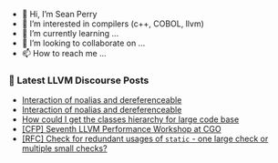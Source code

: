 - 👋 Hi, I’m Sean Perry
- 👀 I’m interested in compilers (c++, COBOL, llvm)
- 🌱 I’m currently learning ...
- 💞️ I’m looking to collaborate on ...
- 📫 How to reach me ...

<!---
s66perry/s66perry is a ✨ special ✨ repository because its `README.md` (this file) appears on your GitHub profile.
You can click the Preview link to take a look at your changes.
--->
### 📕 Latest LLVM Discourse Posts

<!-- DISCOURSE-LLVM:START -->
- [Interaction of noalias and dereferenceable](https://discourse.llvm.org/t/interaction-of-noalias-and-dereferenceable/66979#post_8)
- [Interaction of noalias and dereferenceable](https://discourse.llvm.org/t/interaction-of-noalias-and-dereferenceable/66979#post_7)
- [How could I get the classes hierarchy for large code base](https://discourse.llvm.org/t/how-could-i-get-the-classes-hierarchy-for-large-code-base/66975#post_3)
- [[CFP] Seventh LLVM Performance Workshop at CGO](https://discourse.llvm.org/t/cfp-seventh-llvm-performance-workshop-at-cgo/66987#post_1)
- [[RFC] Check for redundant usages of `static` - one large check or multiple small checks?](https://discourse.llvm.org/t/rfc-check-for-redundant-usages-of-static-one-large-check-or-multiple-small-checks/66986#post_1)
<!-- DISCOURSE-LLVM:END -->
